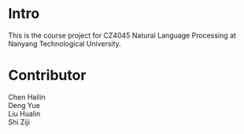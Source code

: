 # Intro
This is the course project for CZ4045 Natural Language Processing at Nanyang Technological University.
 
# Contributor
Chen Hailin \
Deng Yue  
Liu Hualin \
Shi Ziji